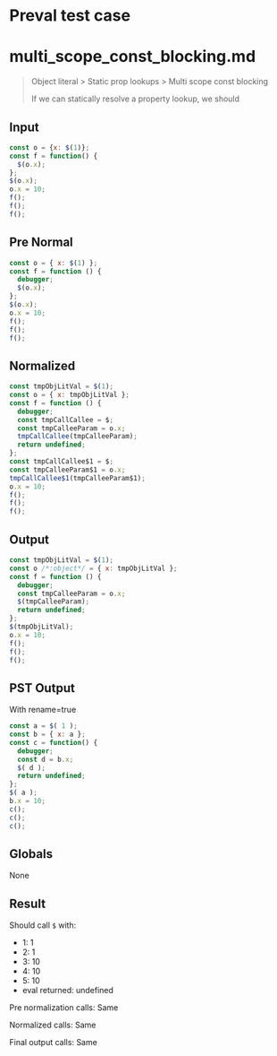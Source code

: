 # Preval test case

# multi_scope_const_blocking.md

> Object literal > Static prop lookups > Multi scope const blocking
>
> If we can statically resolve a property lookup, we should

## Input

`````js filename=intro
const o = {x: $(1)};
const f = function() {
  $(o.x);
};
$(o.x);
o.x = 10;
f();
f();
f();
`````

## Pre Normal


`````js filename=intro
const o = { x: $(1) };
const f = function () {
  debugger;
  $(o.x);
};
$(o.x);
o.x = 10;
f();
f();
f();
`````

## Normalized


`````js filename=intro
const tmpObjLitVal = $(1);
const o = { x: tmpObjLitVal };
const f = function () {
  debugger;
  const tmpCallCallee = $;
  const tmpCalleeParam = o.x;
  tmpCallCallee(tmpCalleeParam);
  return undefined;
};
const tmpCallCallee$1 = $;
const tmpCalleeParam$1 = o.x;
tmpCallCallee$1(tmpCalleeParam$1);
o.x = 10;
f();
f();
f();
`````

## Output


`````js filename=intro
const tmpObjLitVal = $(1);
const o /*:object*/ = { x: tmpObjLitVal };
const f = function () {
  debugger;
  const tmpCalleeParam = o.x;
  $(tmpCalleeParam);
  return undefined;
};
$(tmpObjLitVal);
o.x = 10;
f();
f();
f();
`````

## PST Output

With rename=true

`````js filename=intro
const a = $( 1 );
const b = { x: a };
const c = function() {
  debugger;
  const d = b.x;
  $( d );
  return undefined;
};
$( a );
b.x = 10;
c();
c();
c();
`````

## Globals

None

## Result

Should call `$` with:
 - 1: 1
 - 2: 1
 - 3: 10
 - 4: 10
 - 5: 10
 - eval returned: undefined

Pre normalization calls: Same

Normalized calls: Same

Final output calls: Same
